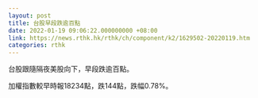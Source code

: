 ```yaml
---
layout: post
title: 台股早段跌逾百點
date: 2022-01-19 09:06:22.000000000 +08:00
link: https://news.rthk.hk/rthk/ch/component/k2/1629502-20220119.htm
categories: rthk
---
```


台股跟隨隔夜美股向下，早段跌逾百點。

加權指數較早時報18234點，跌144點，跌幅0.78%。
